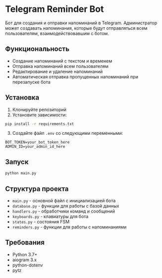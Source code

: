 # Telegram Reminder Bot

Бот для создания и отправки напоминаний в Telegram. Администратор может создавать напоминания, которые будут отправляться всем пользователям, взаимодействовавшим с ботом.

## Функциональность

- Создание напоминаний с текстом и временем
- Отправка напоминаний всем пользователям
- Редактирование и удаление напоминаний
- Автоматическая отправка пропущенных напоминаний при перезапуске бота

## Установка

1. Клонируйте репозиторий
2. Установите зависимости:
```bash
pip install -r requirements.txt
```
3. Создайте файл `.env` со следующими переменными:
```
BOT_TOKEN=your_bot_token_here
ADMIN_ID=your_admin_id_here
```

## Запуск

```bash
python main.py
```

## Структура проекта

- `main.py` - основной файл с инициализацией бота
- `database.py` - функции для работы с базой данных
- `handlers.py` - обработчики команд и сообщений
- `keyboards.py` - клавиатуры для бота
- `states.py` - состояния FSM
- `reminders.py` - функции для работы с напоминаниями

## Требования

- Python 3.7+
- aiogram 3.x
- python-dotenv
- pytz 